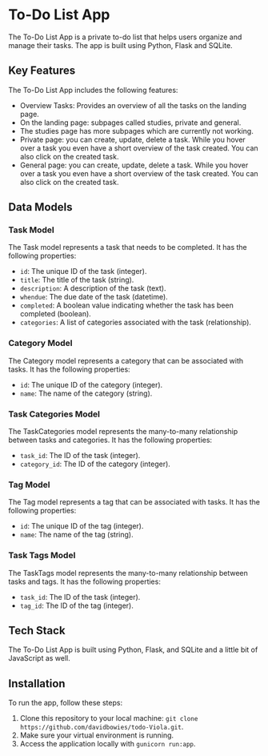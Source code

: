 # To-Do List App

The To-Do List App is a private to-do list that helps users organize and manage their tasks. The app is built using Python, Flask and SQLite.

## Key Features

The To-Do List App includes the following features:

- Overview Tasks: Provides an overview of all the tasks on the landing page.
- On the landing page: subpages called studies, private and general.
- The studies page has more subpages which are currently not working.
- Private page: you can create, update, delete a task. While you hover over a task you even have a short overview of the task created. You can also click on the created task.
- General page: you can create, update, delete a task. While you hover over a task you even have a short overview of the task created. You can also click on the created task.

## Data Models

### Task Model

The Task model represents a task that needs to be completed. It has the following properties:

- `id`: The unique ID of the task (integer).
- `title`: The title of the task (string).
- `description`: A description of the task (text).
- `whendue`: The due date of the task (datetime).
- `completed`: A boolean value indicating whether the task has been completed (boolean).
- `categories`: A list of categories associated with the task (relationship).

### Category Model

The Category model represents a category that can be associated with tasks. It has the following properties:

- `id`: The unique ID of the category (integer).
- `name`: The name of the category (string).

### Task Categories Model

The TaskCategories model represents the many-to-many relationship between tasks and categories. It has the following properties:

- `task_id`: The ID of the task (integer).
- `category_id`: The ID of the category (integer).

### Tag Model

The Tag model represents a tag that can be associated with tasks. It has the following properties:

- `id`: The unique ID of the tag (integer).
- `name`: The name of the tag (string).

### Task Tags Model

The TaskTags model represents the many-to-many relationship between tasks and tags. It has the following properties:

- `task_id`: The ID of the task (integer).
- `tag_id`: The ID of the tag (integer).

## Tech Stack

The To-Do List App is built using Python, Flask, and SQLite and a little bit of JavaScript as well.

## Installation

To run the app, follow these steps:

1. Clone this repository to your local machine: `git clone https://github.com/davidbowies/todo-Viola.git`.
2. Make sure your virtual environment is running.
3. Access the application locally with `gunicorn run:app`.
